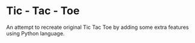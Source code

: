 # Tic - Tac - Toe
An attempt to recreate original Tic Tac Toe by adding some extra features using Python language.
